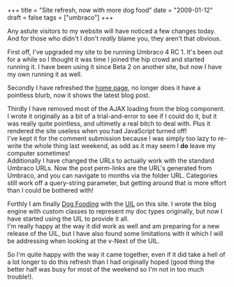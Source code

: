 +++
title = "Site refresh, now with more dog food"
date = "2009-01-12"
draft = false
tags = ["umbraco"]
+++

<p>Any astute visitors to my website will have noticed a few changes today. And for those who didn't I don't <em>really</em> blame you, they aren't that obvious.</p>
<p>First off, I've upgraded my site to be running Umbraco 4 RC 1. It's been out for a while so I thought it was time I joined the hip crowd and started running it. I have been using it since Beta 2 on another site, but now I have my own running it as well.</p>
<p>Secondly I have refreshed the <a href="/web/20090127032545/https://www.aaron-powell.com:80/home.aspx" target="_blank">home page</a>, no longer does it have a pointless blurb, now it shows the latest blog post.</p>
<p>Thirdly I have removed most of the AJAX loading from the blog component. I wrote it originally as a bit of a trial-and-error to see if I could do it, but it was really quite pointless, and ultimetly a real bitch to deal with. Plus it rendered the site useless when you had JavaScript turned off!<br>I've kept it for the comment submission because I was simply too lazy to re-write the whole thing last weekend, as odd as it may seem I <strong>do</strong> leave my computer sometimes!<br>Additionally I have changed the URLs to actually work with the standard Umbraco URLs. Now the post perm-links are the URL's generated from Umbraco, and you can navigate to months via the folder URL. Categories still work off a query-string parameter, but getting around that is more effort than I could be bothered with!</p>
<p>Forthly I am finally <a href="http://en.wikipedia.org/wiki/Eating_one%27s_own_dog_food" target="_blank">Dog Fooding</a>&nbsp;with the <a href="http://www.codeplex.com/uil" target="_blank">UIL</a>&nbsp;on this site. I wrote the blog engine with custom classes to represent my doc types originally, but now I have started using the UIL to provide it all.<br>I'm really happy at the way it did work as well and am preparing for a new release of the UIL, but I have also found some limitations with it which I will be addressing when looking at the v-Next of the UIL.</p>
<p>So I'm quite happy with the way it came together, even if it did take a hell of a lot longer to do this refresh than I had originally hoped (good thing the better half was busy for most of the weekend so I'm not in too much trouble!).</p>